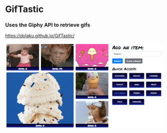 # GifTastic

### Uses the Giphy API to retrieve gifs

https://dolaku.github.io/GifTastic/

![img](./assets/images/GifTastic.png)
